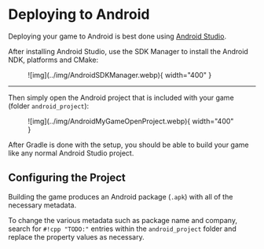 # Deploying to Android

Deploying your game to Android is best done using [Android Studio](https://developer.android.com/studio).

After installing Android Studio, use the SDK Manager to install the Android NDK, platforms and CMake:

<figure markdown="span">
    ![img](../img/AndroidSDKManager.webp){ width="400" }
</figure>

---

Then simply open the Android project that is included with your game (folder `android_project`):

<figure markdown="span">
    ![img](../img/AndroidMyGameOpenProject.webp){ width="400" }
</figure>

After Gradle is done with the setup, you should be able to build your game like any normal Android Studio project.

## Configuring the Project

Building the game produces an Android package (`.apk`) with all of the necessary metadata.

To change the various metadata such as package name and company, search for `#!cpp "TODO:"` entries within the
`android_project` folder and replace the property values as necessary.